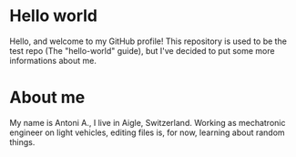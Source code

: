 # Hello world

Hello, and welcome to my GitHub profile!
This repository is used to be the test repo (The "hello-world" guide), but I've decided to put some more informations about me.

About me
===========================
My name is Antoni A., I live in Aigle, Switzerland. Working as mechatronic engineer on light vehicles, editing files is, for now, learning about random things.
